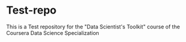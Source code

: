# Test-repo #


This is a Test repository for the "Data Scientist's Toolkit" course of the Coursera Data Science Specialization
